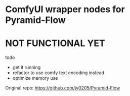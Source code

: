 # ComfyUI wrapper nodes for Pyramid-Flow

# NOT FUNCTIONAL YET

todo
- get it running
- refactor to use comfy text encoding instead
- optimize memory use

Original repo: https://github.com/jy0205/Pyramid-Flow